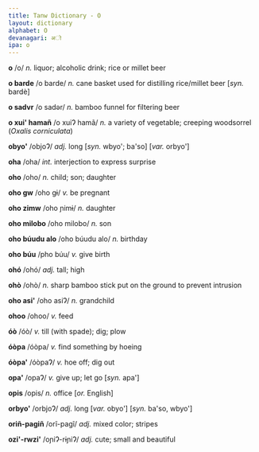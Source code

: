```yaml
---
title: Tanw Dictionary - O
layout: dictionary
alphabet: O
devanagari: अो
ipa: o
---
```


__o__	/o/ _n._	liquor; alcoholic drink; rice or millet beer				


__o barde__	/o barde/ _n._	cane basket used for distilling rice/millet beer	[_syn._	bardè]


__o sadvr__	/o sadǝr/ _n._	bamboo funnel for filtering beer				


__o xui' hamañ__	/o xuiɁ hamã/ _n._	a variety of vegetable; creeping woodsorrel (_Oxalis corniculata_)				


__obyo'__	/objoɁ/ _adj._	long	[_syn._	wbyo'; ba'so]	[_var._	orbyo']


__oha__	/oha/ _int._	interjection to express surprise				


__oho__	/oho/ _n._	child; son; daughter				


__oho gw__	/oho gɨ/ _v._	be pregnant				


__oho zimw__	/oho ɲimɨ/ _n._	daughter				


__oho milobo__	/oho milobo/ _n._	son				


__oho búudu alo__	/oho búudu alo/ _n._	birthday				


__oho búu__	/pho búu/ _v._	give birth				


__ohó__	/ohó/ _adj._	tall; high				


__ohò__	/ohò/ _n._	sharp bamboo stick put on the ground to prevent intrusion				


__oho asi'__	/oho asiɁ/ _n._	grandchild				


__ohoo__	/ohoo/ _v._	feed				


__óò__	/óò/ _v._	till (with spade); dig; plow				


__óòpa__	/óòpa/ _v._	find something by hoeing				


__óòpa'__	/óòpaɁ/ _v._	hoe off; dig out				


__opa'__	/opaɁ/ _v._	give up; let go	[_syn._	apa']


__opis__	/opis/ _n._	office	[_or._	English]


__orbyo'__	/orbjoɁ/ _adj._	long	[_var._	obyo']	[_syn._	ba'so, wbyo']


__oriñ-pagiñ__	/orĩ-pagĩ/ _adj._	mixed color; stripes				


__ozi'-rwzi'__	/oɲiɁ-rɨɲiɁ/ _adj._	cute; small and beautiful				

